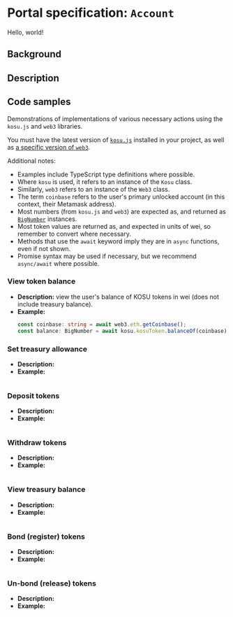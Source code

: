 # Portal specification: `Account`

Hello, world!

## Background

## Description

## Code samples

Demonstrations of implementations of various necessary actions using the `kosu.js` and `web3` libraries.

You must have the latest version of [`kosu.js`](https://www.npmjs.com/package/@kosu/kosu.js) installed in your project, as well as [a specific version of `web3`](https://www.npmjs.com/package/web3/v/1.0.0-beta.37).

Additional notes:
- Examples include TypeScript type definitions where possible.
- Where `kosu` is used, it refers to an instance of the `Kosu` class.
- Similarly, `web3` refers to an instance of the `Web3` class.
- The term `coinbase` refers to the user's primary unlocked account (in this context, their Metamask address).
- Most numbers (from `kosu.js` and `web3`) are expected as, and returned as [`BigNumber`](https://www.npmjs.com/package/bignumber.js) instances.
- Most token values are returned as, and expected in units of wei, so remember to convert where necessary.
- Methods that use the `await` keyword imply they are in `async` functions, even if not shown.
- Promise syntax may be used if necessary, but we recommend `async/await` where possible.

### View token balance
- **Description:** view the user's balance of KOSU tokens in wei (does not include treasury balance).
- **Example:**
  ```typescript
  const coinbase: string = await web3.eth.getCoinbase();
  const balance: BigNumber = await kosu.kosuToken.balanceOf(coinbase);
  ```

### Set treasury allowance
- **Description:**
- **Example:**
  ```javascript
  
  ```

### Deposit tokens
- **Description:**
- **Example:**
  ```javascript
  
  ```

### Withdraw tokens
- **Description:**
- **Example:**
  ```javascript
  
  ```

### View treasury balance
- **Description:**
- **Example:**
  ```javascript
  
  ```

### Bond (register) tokens
- **Description:**
- **Example:**
  ```javascript
  
  ```

### Un-bond (release) tokens
- **Description:**
- **Example:**
  ```javascript
  
  ```